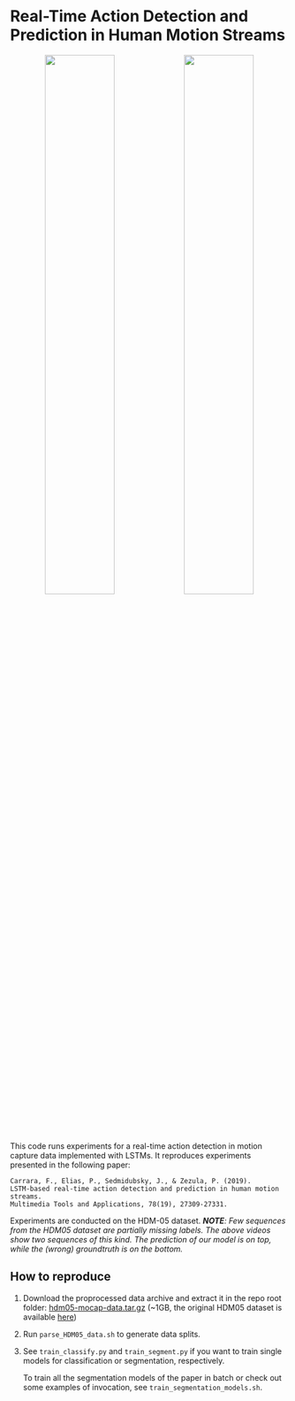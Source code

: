 # Real-Time Action Detection and Prediction in Human Motion Streams

<p align=center>
<img src="images/3144.gif" width="50%"><img src="images/3292.gif" width="50%">
</p>

This code runs experiments for a real-time action detection in motion capture data implemented with LSTMs.
It reproduces experiments presented in the following paper:
```
Carrara, F., Elias, P., Sedmidubsky, J., & Zezula, P. (2019).
LSTM-based real-time action detection and prediction in human motion streams.
Multimedia Tools and Applications, 78(19), 27309-27331.
```
Experiments are conducted on the HDM-05 dataset. _**NOTE**: Few sequences from the HDM05 dataset are partially missing labels.
The above videos show two sequences of this kind. The prediction of our model is on top, while the (wrong) groundtruth is on the bottom._

## How to reproduce

1. Download the proprocessed data archive and extract it in the repo root folder: [hdm05-mocap-data.tar.gz](https://github.com/fabiocarrara/mocap/releases/download/hdm05/hdm05-mocap-data.tar.gz) (~1GB, the original HDM05 dataset is available [here](http://resources.mpi-inf.mpg.de/HDM05/))

2. Run `parse_HDM05_data.sh` to generate data splits.

3. See `train_classify.py` and `train_segment.py` if you want to train single models for classification or segmentation, respectively.

   To train all the segmentation models of the paper in batch or check out some examples of invocation, see `train_segmentation_models.sh`.

